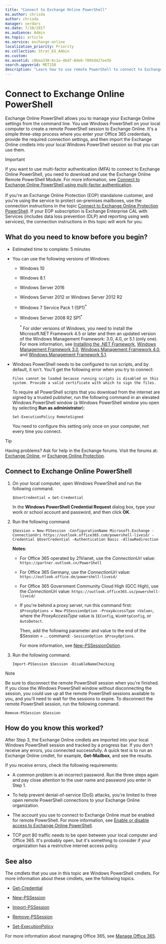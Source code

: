 ```yaml
---
title: "Connect to Exchange Online PowerShell"
ms.author: chrisda
author: chrisda
manager: serdars
ms.date: 7/10/2017
ms.audience: Admin
ms.topic: article
ms.service: exchange-online
localization_priority: Priority
ms.collection: Strat_EX_Admin
ms.custom: 
ms.assetid: c8bea338-6c1a-4bdf-8de0-7895d427ee5b
search.appverid: MET150
description: "Learn how to use remote PowerShell to connect to Exchange Online."
---
```


# Connect to Exchange Online PowerShell
Exchange Online PowerShell allows you to manage your Exchange Online settings from the command line. You use Windows PowerShell on your local computer to create a remote PowerShell session to Exchange Online. It's a simple three-step process where you enter your Office 365 credentials, provide the required connection settings, and then import the Exchange Online cmdlets into your local Windows PowerShell session so that you can use them.

> [!IMPORTANT]
> If you want to use multi-factor authentication (MFA) to connect to Exchange Online PowerShell, you need to download and use the Exchange Online Remote PowerShell Module. For more information, see [Connect to Exchange Online PowerShell using multi-factor authentication](mfa-connect-to-exchange-online-powershell.md). <br/><br/> If you're an Exchange Online Protection (EOP) standalone customer, and you're using the service to protect on-premises mailboxes, use the connection instructions in the topic [Connect to Exchange Online Protection PowerShell](../../exchange-eop/connect-to-exchange-online-protection-powershell.md). If your EOP subscription is Exchange Enterprise CAL with Services (includes data loss prevention (DLP) and reporting using web services), the connection instructions in this topic will work for you.

## What do you need to know before you begin?

- Estimated time to complete: 5 minutes

- You can use the following versions of Windows:

  - Windows 10

  - Windows 8.1

  - Windows Server 2016

  - Windows Server 2012 or Windows Server 2012 R2

  - Windows 7 Service Pack 1 (SP1)<sup>*</sup>

  - Windows Server 2008 R2 SP1<sup>*</sup>

    <sup>*</sup> For older versions of Windows, you need to install the Microsoft.NET Framework 4.5 or later and then an updated version of the Windows Management Framework: 3.0, 4.0, or 5.1 (only one). For more information, see [Installing the .NET Framework](https://go.microsoft.com/fwlink/p/?LinkId=257868), [Windows Management Framework 3.0](https://go.microsoft.com/fwlink/p/?LinkId=272757), [Windows Management Framework 4.0](https://go.microsoft.com/fwlink/p/?LinkId=391344), and [Windows Management Framework 5.1](https://aka.ms/wmf5download).

- Windows PowerShell needs to be configured to run scripts, and by default, it isn't. You'll get the following error when you try to connect:

  `Files cannot be loaded because running scripts is disabled on this system. Provide a valid certificate with which to sign the files.`

  To require all PowerShell scripts that you download from the internet are signed by a trusted publisher, run the following command in an elevated Windows PowerShell window (a Windows PowerShell window you open by selecting **Run as administrator**):

  ```
  Set-ExecutionPolicy RemoteSigned
  ```

  You need to configure this setting only once on your computer, not every time you connect.

> [!TIP]
> Having problems? Ask for help in the Exchange forums. Visit the forums at: [Exchange Online](https://go.microsoft.com/fwlink/p/?linkId=267542), or [Exchange Online Protection](https://go.microsoft.com/fwlink/p/?linkId=285351).

## Connect to Exchange Online PowerShell

1. On your local computer, open Windows PowerShell and run the following command.

   ```
   $UserCredential = Get-Credential
   ```

   In the **Windows PowerShell Credential Request** dialog box, type your work or school account and password, and then click **OK**.

2. Run the following command.

   ```
   $Session = New-PSSession -ConfigurationName Microsoft.Exchange -ConnectionUri https://outlook.office365.com/powershell-liveid/ -Credential $UserCredential -Authentication Basic -AllowRedirection
   ```

   **Notes**:

   - For Office 365 operated by 21Vianet, use the _ConnectionUri_ value: `https://partner.outlook.cn/PowerShell`

   - For Office 365 Germany, use the _ConnectionUri_ value: `https://outlook.office.de/powershell-liveid/`

   - For Office 365 Government Community Cloud High (GCC High), use the _ConnectionUri_ value: `https://outlook.office365.us/powershell-liveid/`

   - If you're behind a proxy server, run this command first: `$ProxyOptions = New-PSSessionOption -ProxyAccessType <Value>`, where the _ProxyAccessType_ value is `IEConfig`, `WinHttpConfig`, or `AutoDetect`.

     Then, add the following parameter and value to the end of the $Session = ... command: `-SessionOption $ProxyOptions`.

     For more information, see [New-PSSessionOption](https://docs.microsoft.com/powershell/module/microsoft.powershell.core/new-pssessionoption).

3. Run the following command.

   ```
   Import-PSSession $Session -DisableNameChecking
   ```

> [!NOTE]
> Be sure to disconnect the remote PowerShell session when you're finished. If you close the Windows PowerShell window without disconnecting the session, you could use up all the remote PowerShell sessions available to you, and you'll need to wait for the sessions to expire. To disconnect the remote PowerShell session, run the following command. 

```
Remove-PSSession $Session
```

## How do you know this worked?

After Step 3, the Exchange Online cmdlets are imported into your local Windows PowerShell session and tracked by a progress bar. If you don't receive any errors, you connected successfully. A quick test is to run an Exchange Online cmdlet, for example, **Get-Mailbox**, and see the results.

If you receive errors, check the following requirements:

- A common problem is an incorrect password. Run the three steps again and pay close attention to the user name and password you enter in Step 1.

- To help prevent denial-of-service (DoS) attacks, you're limited to three open remote PowerShell connections to your Exchange Online organization.

- The account you use to connect to Exchange Online must be enabled for remote PowerShell. For more information, see [Enable or disable access to Exchange Online PowerShell](../disable-access-to-exchange-online-powershell.md).

- TCP port 80 traffic needs to be open between your local computer and Office 365. It's probably open, but it's something to consider if your organization has a restrictive internet access policy.

## See also

The cmdlets that you use in this topic are Windows PowerShell cmdlets. For more information about these cmdlets, see the following topics.

- [Get-Credential](https://go.microsoft.com/fwlink/p/?LinkId=389618)

- [New-PSSession](https://go.microsoft.com/fwlink/p/?LinkId=389621)

- [Import-PSSession](https://go.microsoft.com/fwlink/p/?LinkId=389619)

- [Remove-PSSession](https://go.microsoft.com/fwlink/p/?LinkId=389620)

- [Set-ExecutionPolicy](https://go.microsoft.com/fwlink/p/?LinkId=389623)

For more information about managing Office 365, see [Manage Office 365](https://docs.microsoft.com/Office365/).
